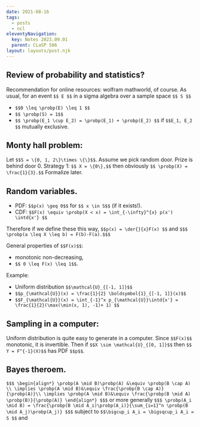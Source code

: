 ```yaml
---
date: 2021-08-16
tags:
  - posts
  - ncl
eleventyNavigation:
  key: Notes 2023.09.01
  parent: CLaSP 586
layout: layouts/post.njk
---
```


## Review of probability and statistics?

Recommendation for online resources: wolfram mathworld, of course.
As usual, for an event `$$ E $$` in a sigma algebra over a sample space `$$ S $$`

* `$$0 \leq \probp(E) \leq 1 $$`
* `$$ \probp(S) = 1$$`
* `$$ \probp(E_1 \cup E_2) = \probp(E_1) + \probp(E_2) $$` if `$$E_1, E_2 $$` mutually exclusive. 

## Monty hall problem:
Let `$$S = \{0, 1, 2\}\times \{\}$$`. Assume we pick random door. Prize is behind door 0.
Strategy 1: `$$ X = \{0\},$$` then obviously `$$ \probp(X) = \frac{1}{3}.$$` Formalize later.

## Random variables.

* PDF: `$$p(x) \geq 0$$` for `$$ x \in S$$` (if it exists!).
* CDF: `$$F(x) \equiv \probp(X < x) = \int_{-\infty}^{x} p(x') \intd{x'} $$`

Therefore if we define these this way, `$$p(x) = \der{}{x}F(x) $$` and 
`$$$ \probp(a \leq X \leq b) = F(b)-F(a).$$$`

General properties of `$$F(x)$$`:
* monotonic non-decreasing, 
* `$$ 0 \leq F(x) \leq 1$$`.

Example:
* Uniform distribution `$$\mathcal{U}_{[-1, 1]}$$`
* `$$p_{\mathcal{U}}(x) = \frac{1}{2} \boldsymbol{1}_{[-1, 1]}(x)$$`
* `$$F_{\mathcal{U}}(x) = \int_{-1}^x p_{\mathcal{U}}\intd{x'} = \frac{1}{2}(\max(\min(x, 1), -1)+ 1) $$`

## Sampling in a computer:
Uniform distribution is quite easy to generate in a computer. Since `$$F(x)$$` monotonic, it is invertible.
Then if `$$X \sim \mathcal{U}_{[0, 1]}$$` then `$$ Y = F^{-1}(X)$$` has PDF `$$p$$`. 

## Bayes theroem.

`$$$
\begin{align*}
\probp(A \mid B)\probp(A) &\equiv \probp(B \cap A) \\
\implies \probp(A \mid B)&\equiv \frac{\probp(B \cap A)}{\probp(A)}\\
\implies \probp(A \mid B)&\equiv \frac{\probp(B \mid A) \probp(B)}{\probp(A)}
\end{align*}
$$$`
or more generally
`$$$ \probp(A_i \mid B) = \frac{\probp(B \mid A_i)\probp(A_i)}{\sum_{i=1}^n \probp(B \mid A_j)\probp(A_j)} $$$` subject to `$$\bigcup_i A_i = \bigsqcup_i A_i = S $$` and 




